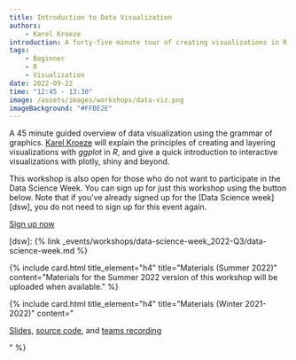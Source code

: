 ```yaml
---
title: Introduction to Data Visualization
authors:
    - Karel Kroeze
introduction: A forty-five minute tour of creating visualizations in R.
tags:
    - Beginner
    - R
    - Visualization
date: 2022-09-22
time: "12:45 - 13:30"
image: /assets/images/workshops/data-viz.png
imageBackground: "#FFBE2E"
---
```


A 45 minute guided overview of data visualization using the grammar of graphics. [Karel Kroeze](/team/#k-a-kroeze) will explain the principles of creating and layering visualizations with _ggplot_ in _R_, and give a quick introduction to interactive visualizations with plotly, shiny and beyond.

This workshop is also open for those who do not want to participate in the Data Science Week. You can sign up for just this workshop using the button below. Note that if you've already signed up for the [Data Science week][dsw], you do not need to sign up for this event again.

<a href="https://www.utwente.nl/en/bms/research/bdsi/dsw-2022-q3-workshop-data-visualization/" class="button">Sign up now</a>

[dsw]: {% link _events/workshops/data-science-week_2022-Q3/data-science-week.md %}

{% include card.html title_element="h4" title="Materials (Summer 2022)" content="Materials for the Summer 2022 version of this workshop will be uploaded when available." %}

{% include card.html title_element="h4" title="Materials (Winter 2021-2022)" content="

<a href='https://universiteittwente.sharepoint.com/:u:/s/BDSiDataScienceCommunity/ERVP9_IgePRIlk_i5WXJm9wBGtQvX5AR3eGO14MjCw3LPw?e=x18fXs'>Slides</a>, <a href='https://universiteittwente.sharepoint.com/:u:/s/BDSiDataScienceCommunity/EYrPYF9-2HNPk95iIgXnJIoBZBJuDnpkR2PcZ61mQSYxEg?e=ZlB1GT'>source code</a>, and
<a href='https://universiteittwente.sharepoint.com/:v:/s/BDSiDataScienceCommunity/ETymIYEgbtBPmCvdrsxuuBcBhgyrvLm1ROKHzdav4qqmsA?e=jo8PP3'>teams recording</a>

" %}
